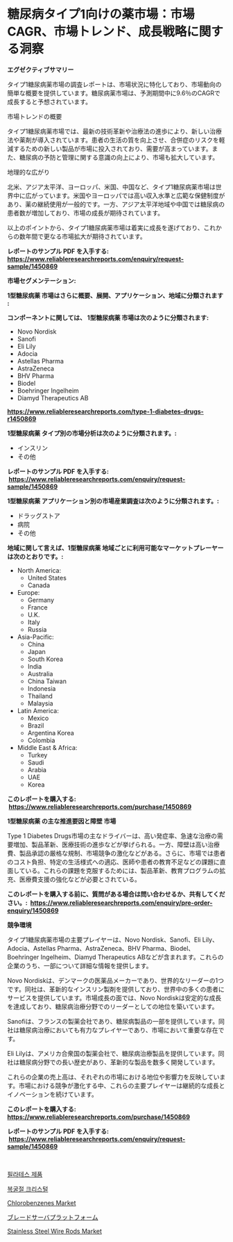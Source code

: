<p><h1>糖尿病タイプ1向けの薬市場：市場CAGR、市場トレンド、成長戦略に関する洞察</h1></p><p><strong>エグゼクティブサマリー</strong></p>
<p><p>タイプ1糖尿病薬市場の調査レポートは、市場状況に特化しており、市場動向の簡単な概要を提供しています。糖尿病薬市場は、予測期間中に9.6％のCAGRで成長すると予想されています。</p><p>市場トレンドの概要</p><p>タイプ1糖尿病薬市場では、最新の技術革新や治療法の進歩により、新しい治療法や薬剤が導入されています。患者の生活の質を向上させ、合併症のリスクを軽減するための新しい製品が市場に投入されており、需要が高まっています。また、糖尿病の予防と管理に関する意識の向上により、市場も拡大しています。</p><p>地理的な広がり</p><p>北米、アジア太平洋、ヨーロッパ、米国、中国など、タイプ1糖尿病薬市場は世界中に広がっています。米国やヨーロッパでは高い収入水準と広範な保健制度があり、薬の継続使用が一般的です。一方、アジア太平洋地域や中国では糖尿病の患者数が増加しており、市場の成長が期待されています。</p><p>以上のポイントから、タイプ1糖尿病薬市場は着実に成長を遂げており、これからの数年間で更なる市場拡大が期待されています。</p></p>
<p><strong>レポートのサンプル PDF を入手する: <a href="https://www.reliableresearchreports.com/enquiry/request-sample/1450869">https://www.reliableresearchreports.com/enquiry/request-sample/1450869</a></strong></p>
<p><strong>市場セグメンテーション:</strong></p>
<p><strong> 1型糖尿病薬 市場はさらに概要、展開、アプリケーション、地域に分類されます :</strong></p>
<p><strong>コンポーネントに関しては、 1型糖尿病薬 市場は次のように分類されます: &nbsp;</strong></p>
<p><ul><li>Novo Nordisk</li><li>Sanofi</li><li>Eli Lily</li><li>Adocia</li><li>Astellas Pharma</li><li>AstraZeneca</li><li>BHV Pharma</li><li>Biodel</li><li>Boehringer Ingelheim</li><li>Diamyd Therapeutics AB</li></ul></p>
<p><strong><a href="https://www.reliableresearchreports.com/type-1-diabetes-drugs-r1450869">https://www.reliableresearchreports.com/type-1-diabetes-drugs-r1450869</a></strong></p>
<p><strong> 1型糖尿病薬 タイプ別の市場分析は次のように分類されます。:</strong></p>
<p><ul><li>インスリン</li><li>その他</li></ul></p>
<p><strong>レポートのサンプル PDF を入手する: &nbsp;<a href="https://www.reliableresearchreports.com/enquiry/request-sample/1450869">https://www.reliableresearchreports.com/enquiry/request-sample/1450869</a></strong></p>
<p><strong> 1型糖尿病薬 アプリケーション別の市場産業調査は次のように分類されます。:</strong></p>
<p><ul><li>ドラッグストア</li><li>病院</li><li>その他</li></ul></p>
<p><strong>地域に関して言えば、1型糖尿病薬 地域ごとに利用可能なマーケットプレーヤーは次のとおりです。:</strong></p>
<p><ul>
    <li>
        North America:
        <ul>
            <li>United States</li>
            <li>Canada</li>
        </ul>
    </li>
    <li>
        Europe:
        <ul>
            <li>Germany</li>
            <li>France</li>
            <li>U.K.</li>
            <li>Italy</li>
            <li>Russia</li>
        </ul>
    </li>
    <li>
        Asia-Pacific:
        <ul>
            <li>China</li>
            <li>Japan</li>
            <li>South Korea</li>
            <li>India</li>
            <li>Australia</li>
            <li>China Taiwan</li>
            <li>Indonesia</li>
            <li>Thailand</li>
            <li>Malaysia</li>
        </ul>
    </li>
    <li>
        Latin America:
        <ul>
            <li>Mexico</li>
            <li>Brazil</li>
            <li>Argentina Korea</li>
            <li>Colombia</li>
        </ul>
    </li>
    <li>
        Middle East & Africa:
        <ul>
            <li>Turkey</li>
            <li>Saudi</li>
            <li>Arabia</li>
            <li>UAE</li>
            <li>Korea</li>
        </ul>
    </li>
    </ul></p>
<p><strong>このレポートを購入する: &nbsp;<a href="https://www.reliableresearchreports.com/purchase/1450869">https://www.reliableresearchreports.com/purchase/1450869</a></strong></p>
<p><strong>1型糖尿病薬 の主な推進要因と障壁 市場</strong></p>
<p><p>Type 1 Diabetes Drugs市場の主なドライバーは、高い発症率、急速な治療の需要増加、製品革新、医療技術の進歩などが挙げられる。一方、障壁は高い治療費、製品承認の厳格な規制、市場競争の激化などがある。さらに、市場では患者のコスト負担、特定の生活様式への適応、医師や患者の教育不足などの課題に直面している。これらの課題を克服するためには、製品革新、教育プログラムの拡充、医療費支援の強化などが必要とされている。</p></p>
<p><strong>このレポートを購入する前に、質問がある場合は問い合わせるか、共有してください。:&nbsp; <a href="https://www.reliableresearchreports.com/enquiry/pre-order-enquiry/1450869">https://www.reliableresearchreports.com/enquiry/pre-order-enquiry/1450869</a></strong></p>
<p><strong>競争環境</strong></p>
<p><p>タイプ1糖尿病薬市場の主要プレイヤーは、Novo Nordisk、Sanofi、Eli Lily、Adocia、Astellas Pharma、AstraZeneca、BHV Pharma、Biodel、Boehringer Ingelheim、Diamyd Therapeutics ABなどが含まれます。これらの企業のうち、一部について詳細な情報を提供します。</p><p>Novo Nordiskは、デンマークの医薬品メーカーであり、世界的なリーダーの1つです。同社は、革新的なインスリン製剤を提供しており、世界中の多くの患者にサービスを提供しています。市場成長の面では、Novo Nordiskは安定的な成長を達成しており、糖尿病治療分野でのリーダーとしての地位を築いています。</p><p>Sanofiは、フランスの製薬会社であり、糖尿病製品の一部を提供しています。同社は糖尿病治療においても有力なプレイヤーであり、市場において重要な存在です。</p><p>Eli Lilyは、アメリカ合衆国の製薬会社で、糖尿病治療製品を提供しています。同社は糖尿病分野での長い歴史があり、革新的な製品を数多く開発しています。</p><p>これらの企業の売上高は、それぞれの市場における地位や影響力を反映しています。市場における競争が激化する中、これらの主要プレイヤーは継続的な成長とイノベーションを続けています。</p></p>
<p><strong>このレポートを購入する: &nbsp; <a href="https://www.reliableresearchreports.com/purchase/1450869">https://www.reliableresearchreports.com/purchase/1450869</a></strong></p>
<p><strong>レポートのサンプル PDF を入手する: &nbsp;<a href="https://www.reliableresearchreports.com/enquiry/request-sample/1450869">https://www.reliableresearchreports.com/enquiry/request-sample/1450869</a></strong><strong></strong></p>
<p>&nbsp;</p>
<p><p><a href="https://github.com/vsr06p4p49/Market-Research-Report-List-1/blob/main/100203718970.md">필라테스 제품</a></p><p><a href="https://medium.com/@hermanokutneva7878567/%EC%9D%B4%EC%A4%91%EA%B5%B4%EC%A0%88-%EA%B2%B0%EC%A0%95-%EC%8B%9C%EC%9E%A5-2031%EB%85%84%EA%B9%8C%EC%A7%80%EC%9D%98-%ED%8A%B8%EB%A0%8C%EB%93%9C-%EC%98%88%EC%B8%A1-%EB%B0%8F-%EA%B2%BD%EC%9F%81-%EB%B6%84%EC%84%9D-306c2606ff07">복굴절 크리스털</a></p><p><a href="https://issuu.com/reportprime-2/docs/chlorobenzenes-market-size-2030.pptx">Chlorobenzenes Market</a></p><p><a href="https://github.com/ReganWisoky2023/Market-Research-Report-List-1/blob/main/982210520578.md">ブレードサーバプラットフォーム</a></p><p><a href="https://simplistic-meeting-7ee.notion.site/Stainless-Steel-Wire-Rods-Market-Offers-Provide-Insightful-Data-for-the-Time-Period-from-2024-to-203-fb9b30e581214745a0fdb1b3a10afd67">Stainless Steel Wire Rods Market</a></p></p>